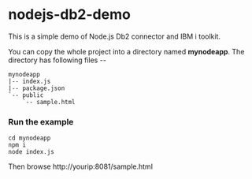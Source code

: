 # nodejs-db2-demo

This is a simple demo of Node.js Db2 connector and IBM i toolkit. 

You can copy the whole project into a directory named **mynodeapp**. The directory has following files --
```
mynodeapp
|-- index.js
|-- package.json
`-- public
    `-- sample.html
```

### Run the example

    cd mynodeapp
    npm i
    node index.js
    
Then browse http://yourip:8081/sample.html
